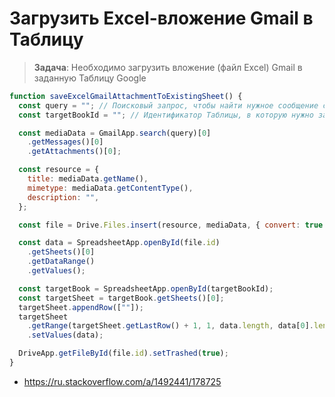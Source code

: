 
# Загрузить Excel-вложение Gmail в Таблицу

> **Задача**: Необходимо загрузить вложение (файл Excel) Gmail в заданную Таблицу Google

```js
function saveExcelGmailAttachmentToExistingSheet() {
  const query = ""; // Поисковый запрос, чтобы найти нужное сообщение с вложением
  const targetBookId = ""; // Идентификатор Таблицы, в которую нужно загрузить данные

  const mediaData = GmailApp.search(query)[0]
    .getMessages()[0]
    .getAttachments()[0];

  const resource = {
    title: mediaData.getName(),
    mimetype: mediaData.getContentType(),
    description: "",
  };

  const file = Drive.Files.insert(resource, mediaData, { convert: true });

  const data = SpreadsheetApp.openById(file.id)
    .getSheets()[0]
    .getDataRange()
    .getValues();

  const targetBook = SpreadsheetApp.openById(targetBookId);
  const targetSheet = targetBook.getSheets()[0];
  targetSheet.appendRow([""]);
  targetSheet
    .getRange(targetSheet.getLastRow() + 1, 1, data.length, data[0].length)
    .setValues(data);

  DriveApp.getFileById(file.id).setTrashed(true);
}
```

* https://ru.stackoverflow.com/a/1492441/178725
